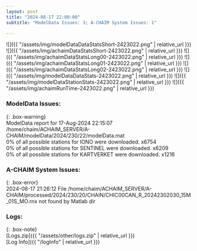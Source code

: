 ```yaml
---
layout: post
title: "2024-08-17 22:00:00"
subtitle: "ModelData Issues: 3; A-CHAIM System Issues: 1"

---
```


![]({{ "/assets/img/modelDataDataStatsShort-2423022.png" | relative_url }})
![]({{ "/assets/img/achaimDataStatsShort-2423022.png" | relative_url }})
![]({{ "/assets/img/achaimDataStatsLong00-2423022.png" | relative_url }})
![]({{ "/assets/img/achaimDataStatsLong01-2423022.png" | relative_url }})
![]({{ "/assets/img/achaimDataStatsLong02-2423022.png" | relative_url }})
![]({{ "/assets/img/modelDataDataStats-2423022.png" | relative_url }})
![]({{ "/assets/img/modelDataStationStats-2423022.png" | relative_url }})
![]({{ "/assets/img/achaimRunTime-2423022.png" | relative_url }})


### ModelData Issues:  
  
{: .box-warning}  
 ModelData report for 17-Aug-2024 22:15:07   
 /home/chaim/ACHAIM_SERVER/A-CHAIM/modelData/2024/230/22/modelData.mat   
 0% of all possible stations for IONO were downloaded. x6754   
 0% of all possible stations for SENTINEL were downloaded. x6209   
 0% of all possible stations for KARTVERKET were downloaded. x1216   
  
### A-CHAIM System Issues:  
  
{: .box-error}  
2024-08-17 21:26:12 File /home/chaim/ACHAIM_SERVER/A-CHAIM/processed/2024/230/20/CHAIN/CHIC00CAN_R_20242302030_15M_01S_MO.rnx not found by Matlab dir  

### Logs:  
  
{: .box-note}  
[Logs.zip]({{ "/assets/other/logs.zip" | relative_url }})  
[Log Info]({{ "/logInfo" | relative_url }})  
